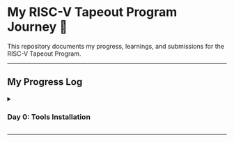 # My RISC-V Tapeout Program Journey 🚀

This repository documents my progress, learnings, and submissions for the RISC-V Tapeout Program.

---

## My Progress Log

<details>
<summary><h3>Day 0: Tools Installation</h3></summary>

As a Fedora user, I'm using a Distrobox container with an Ubuntu image to ensure compatibility with the required toolchain. This documents the installation of all required EDA tools.

#### 1. Setup the Ubuntu Container

First, I created and entered an Ubuntu container named `DevBox`.

```bash
# Create the container with a home directory in ~/Devel
distrobox create -n DevBox \
  --image ghcr.io/ublue-os/ubuntu-toolbox \
  --init \
  --home $HOME/Devel

# Enter the container shell
distrobox enter DevBox
```
![Distrobox Setup](assets/distrobox_setup.png)

#### 2. Yosys (Synthesis Tool)
Yosys is an open-source framework for Verilog RTL synthesis.

```bash
# Clone the repository
git clone [https://github.com/YosysHQ/yosys.git](https://github.com/YosysHQ/yosys.git)
cd yosys

# Install all required dependencies
sudo apt-get update
sudo apt-get install build-essential clang bison flex \
     libreadline-dev gawk tcl-dev libffi-dev git \
     graphviz xdot pkg-config python3 libboost-system-dev \
     libboost-python-dev libboost-filesystem-dev zlib1g-dev

# Compile and install Yosys
make
sudo make install
```
![Yosys Installation Complete](assets/yosys_install.png)

#### 3. Icarus Verilog (Simulation Tool)
Icarus Verilog (`iverilog`) is used for simulating the Verilog designs.

```bash
sudo apt-get install iverilog
```
![Iverilog Installed](assets/iverilog_version.png)

#### 4. GTKWave (Waveform Viewer)
GTKWave is used to visualize the simulation output (`.vcd` files).

```bash
sudo apt-get install gtkwave
```
![GTKWave Example](assets/gtkwave_example.png)

#### 5. ngspice (Circuit Simulator)
ngspice is an open-source spice simulator for circuit simulation.

```bash
# Download the tarball from [https://sourceforge.net/projects/ngspice/files/](https://sourceforge.net/projects/ngspice/files/)
# Assuming ngspice-37.tar.gz is in the current directory
tar -zxvf ngspice-*.tar.gz
cd ngspice-*
mkdir release
cd release
../configure --with-x --with-readline=yes --disable-debug
make
sudo make install
```
![ngspice Installed](assets/ngspice_install.png)

#### 6. Magic (VLSI Layout Tool)
Magic is a venerable VLSI layout tool.

```bash
# Install dependencies for Magic
sudo apt-get install m4 tcsh csh libx11-dev tcl-dev tk-dev \
     libcairo2-dev mesa-common-dev libglu1-mesa-dev libncurses-dev

# Clone, configure, and install
git clone [https://github.com/RTimothyEdwards/magic.git](https://github.com/RTimothyEdwards/magic.git)
cd magic
./configure
make
sudo make install
```
![Magic VLSI Layout Tool](assets/magic_install.png)

#### 7. OpenLane (RTL to GDSII Flow)
OpenLane is an automated RTL to GDSII flow based on several open-source EDA tools.
Since OpenLane is dockerized by default we will install it directly on our host fedora system,
but with podman instead of docker since its more secure

```bash
# Install Podman
sudo dnf update
sudo dnf install python3 python3-venv python3-pip make git
sudo dnf ca-certificates curl podman podman-docker

# podman-docker is a wrapper around podman to make it work like docker
# Test Docker installation
docker run hello-world

# Clone OpenLane and build the environment
cd $HOME
git clone --depth 1 https://github.com/The-OpenROAD-Project/OpenLane.git
cd OpenLane
make
# There was an error with the Makefile so had to update it with a commit hash
# Also we need the --privileged flag in docker options to run the container as root,
# Since podman by default runs it as user
# Test the OpenLane installation
make test
```
![OpenLane Installation Complete](assets/openlane_test.png)

</details>

---
